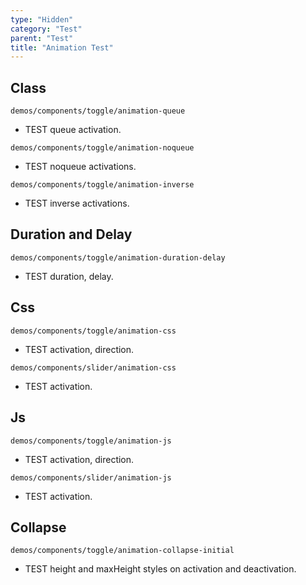 ```yaml
---
type: "Hidden"
category: "Test"
parent: "Test"
title: "Animation Test"
---
```


## Class

<demo>
  <demoinline src="demos/components/toggle/animation-direction">
  </demoinline>
  <demoinline src="demos/components/overlay/animation-direction">
  </demoinline>
  <demoinline src="demos/components/drop/animation-direction">
  </demoinline>
  <demoinline src="demos/components/tooltip/animation-direction">
  </demoinline>
  <demoinline src="demos/components/slider/animation-direction">
  </demoinline>
</demo>

`demos/components/toggle/animation-queue`
- TEST queue activation.

<demo>
  <demoinline src="demos/components/toggle/animation-queue">
  </demoinline>
  <demoinline src="demos/components/overlay/animation-queue">
  </demoinline>
  <demoinline src="demos/components/drop/animation-queue">
  </demoinline>
  <demoinline src="demos/components/tooltip/animation-queue">
  </demoinline>
  <demoinline src="demos/components/slider/animation-queue">
  </demoinline>
</demo>

`demos/components/toggle/animation-noqueue`
- TEST noqueue activations.

<demo>
  <demoinline src="demos/components/toggle/animation-noqueue">
  </demoinline>
  <demoinline src="demos/components/overlay/animation-noqueue">
  </demoinline>
  <demoinline src="demos/components/drop/animation-noqueue">
  </demoinline>
  <demoinline src="demos/components/tooltip/animation-noqueue">
  </demoinline>
  <demoinline src="demos/components/slider/animation">
  </demoinline>
</demo>

`demos/components/toggle/animation-inverse`
- TEST inverse activations.

<demo>
  <demoinline src="demos/components/toggle/animation-inverse">
  </demoinline>
</demo>

## Duration and Delay

`demos/components/toggle/animation-duration-delay`
- TEST duration, delay.

<demo>
  <demoinline src="demos/components/toggle/animation-duration-delay">
  </demoinline>
</demo>

## Css

`demos/components/toggle/animation-css`
- TEST activation, direction.

<demo>
  <demoinline src="demos/components/toggle/animation-css">
  </demoinline>
  <demoinline src="demos/components/overlay/animation-css">
  </demoinline>
  <demoinline src="demos/components/drop/animation-css">
  </demoinline>
  <demoinline src="demos/components/tooltip/animation-css">
  </demoinline>
</demo>

`demos/components/slider/animation-css`
- TEST activation.

<demo>
  <demoinline src="demos/components/slider/animation-css">
  </demoinline>
</demo>

## Js

`demos/components/toggle/animation-js`
- TEST activation, direction.

<demo>
  <demoinline src="demos/components/toggle/animation-js">
  </demoinline>
  <demoinline src="demos/components/overlay/animation-js">
  </demoinline>
  <demoinline src="demos/components/drop/animation-js">
  </demoinline>
  <demoinline src="demos/components/tooltip/animation-js">
  </demoinline>
</demo>

`demos/components/slider/animation-js`
- TEST activation.

<demo>
  <demoinline src="demos/components/slider/animation-js">
  </demoinline>
</demo>

## Collapse

`demos/components/toggle/animation-collapse-initial`
- TEST height and maxHeight styles on activation and deactivation.

<demo>
  <demoinline src="demos/components/toggle/animation-collapse-initial">
  </demoinline>
  <demoinline src="demos/components/toggle/animation-collapse">
  </demoinline>
</demo>

